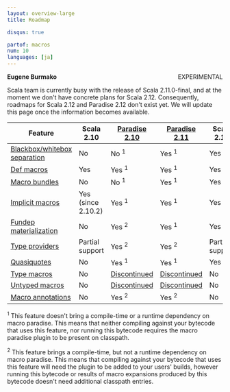```yaml
---
layout: overview-large
title: Roadmap

disqus: true

partof: macros
num: 10
languages: [ja]
---
```


<span class="label warning" style="float: right;">EXPERIMENTAL</span>

**Eugene Burmako**

Scala team is currently busy with the release of Scala 2.11.0-final, and at the moment we don't have concrete plans for Scala 2.12.
Consequently, roadmaps for Scala 2.12 and Paradise 2.12 don't exist yet. We will update this page once the information becomes available.

| Feature                                                                           | Scala 2.10         | [Paradise 2.10](/overviews/macros/paradise.html)                                         | [Paradise 2.11](/overviews/macros/paradise.html)                                          | Scala 2.11      |
|-----------------------------------------------------------------------------------|--------------------|------------------------------------------------------------------------------------------|-------------------------------------------------------------------------------------------|-----------------|
| [Blackbox/whitebox separation](/overviews/macros/blackbox-whitebox.html)          | No                 | No  <sup>1</sup>                                                                         | Yes <sup>1</sup>                                                                          | Yes             |
| [Def macros](/overviews/macros/overview.html)                                     | Yes                | Yes <sup>1</sup>                                                                         | Yes <sup>1</sup>                                                                          | Yes             |
| [Macro bundles](/overviews/macros/bundles.html)                                   | No                 | No  <sup>1</sup>                                                                         | Yes <sup>1</sup>                                                                          | Yes             |
| [Implicit macros](/overviews/macros/implicits.html)                               | Yes (since 2.10.2) | Yes <sup>1</sup>                                                                         | Yes <sup>1</sup>                                                                          | Yes             |
| [Fundep materialization](/overviews/macros/implicits.html#fundep_materialization) | No                 | Yes <sup>2</sup>                                                                         | Yes <sup>1</sup>                                                                          | Yes             |
| [Type providers](/overviews/macros/typeproviders.html)                            | Partial support    | Yes <sup>2</sup>                                                                         | Yes <sup>2</sup>                                                                          | Partial support |
| [Quasiquotes](/overviews/macros/quasiquotes.html)                                 | No                 | Yes <sup>1</sup>                                                                         | Yes <sup>1</sup>                                                                          | Yes             |
| [Type macros](/overviews/macros/typemacros.html)                                  | No                 | [Discontinued](http://scalamacros.org/news/2013/08/05/macro-paradise-2.0.0-snapshot.html)| [Discontinued](http://scalamacros.org/news/2013/08/05/macro-paradise-2.0.0-snapshot.html) | No              |
| [Untyped macros](/overviews/macros/untypedmacros.html)                            | No                 | [Discontinued](http://scalamacros.org/news/2013/08/05/macro-paradise-2.0.0-snapshot.html)| [Discontinued](http://scalamacros.org/news/2013/08/05/macro-paradise-2.0.0-snapshot.html) | No              |
| [Macro annotations](/overviews/macros/annotations.html)                           | No                 | Yes <sup>2</sup>                                                                         | Yes <sup>2</sup>                                                                          | No              |

<p><sup>1</sup> This feature doesn't bring a compile-time or a runtime dependency on macro paradise. This means that neither compiling against your bytecode that uses this feature, nor running this bytecode requires the macro paradise plugin to be present on classpath.</p>
<p><sup>2</sup> This feature brings a compile-time, but not a runtime dependency on macro paradise. This means that compiling against your bytecode that uses this feature will need the plugin to be added to your users' builds, however running this bytecode or results of macro expansions produced by this bytecode doesn't need additional classpath entries.</p>